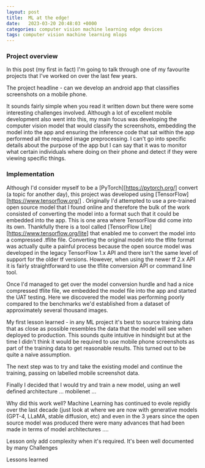 ```yaml
---
layout: post
title:  ML at the edge!
date:   2023-03-20 20:48:03 +0000
categories: computer vision machine learning edge devices
tags: computer vision machine learning mlops
---
```


### Project overview

In this post (my first in fact) I'm going to talk through one of my favourite projects that I've worked on over the 
last few years.

The project headline - can we develop an android app that classifies screenshots on a mobile phone.

It sounds fairly simple when you read it written down but there were some interesting challenges involved. Although a lot
of excellent mobile development also went into this, my main focus was developing the computer vision model that would
classify the screenshots, embedding the model into the app and ensuring the inference code that sat within the app 
performed all the required image preprocessing. I can't go into specific details about the purpose of the app but I can 
say that it was to monitor what certain individuals where doing on their phone and detect if they were viewing 
specific things.

### Implementation

Although I'd consider myself to be a [PyTorch][https://pytorch.org/]  convert (a topic for another day), this project was developed using 
[TensorFlow][https://www.tensorflow.org/] . Originally I'd attempted to use a pre-trained open source model that I found online and therefore 
the bulk of the work consisted of converting the model into a format such that it could be embedded into the app. This is one 
area where TensorFlow did come into its own. Thankfully there is a tool called [TensorFlow Lite][https://www.tensorflow.org/lite]  that
enabled me to convert the model into a compressed .tflite file.
Converting the original model into the tflite format was actually quite a painful
process because the open source model was developed in the legacy TensorFlow 1.x API and there isn't the same level 
of support for the older tf versions. However, when using the newer tf 2.x API it is fairly straightforward to use the
tflite conversion API or command line tool. 

Once I'd managed to get over the model conversion hurdle and had a nice compressed tflite file, we embedded the model file into the
app and started the UAT testing. Here we discovered the model was performing poorly compared to the benchmarks we'd established 
from a dataset of approximately several thousand images.

My first lesson learned - in any ML project it's best to source training data that as close as possible resembles the
data that the model will see when deployed to production. This sounds quite intuitive in hindsight but at the time I 
didn't think it would be required to use mobile phone screenshots as part of the training data to get reasonable results. 
This turned out to be quite a naive assumption.

The next step was to try and take the existing model and continue the training, passing on labelled mobile screenshot data. 

Finally I decided that I would try and train a new model, using an well defined architecture ... mobilenet ... 

Why did this work well? Machine Learning has continued to evole repidly over the last decade (just look at where we are now 
with generative models (GPT-4, LLaMA, stable diffusion, etc) and even in the 3 years since the open source model was produced
there were many advances that had been made in terms of model architectures ....

Lesson only add complexity when it's required. It's been well documented by many 
Challenges

Lessons learned
